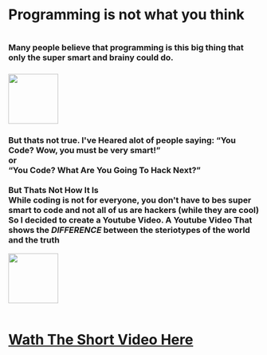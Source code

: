 <h1 style="text-align:center">
<h1>Programming is not what you think<h1>
<h3>Many people believe that programming is this big thing that only the super smart and brainy could do. <h3>
<img src="https://creazilla-store.fra1.digitaloceanspaces.com/cliparts/69755/brain-clipart-xl.png" style="width: 100px;"/>
<h3> But thats not true. I've Heared alot of people saying: <q>You Code? Wow, you must be very smart!</q> <br> or <br> <q>You Code? What Are You Going To Hack Next?</q> <br> <br> But Thats Not How It Is <br> While coding is not for everyone, you don't have to bes super smart to code and not all of us are hackers (while they are cool) <br> So I decided to create a Youtube Video. A Youtube Video That shows the <b> <i> DIFFERENCE </i> </b> between the steriotypes of the world and the truth </h3>
<img src="https://upload.wikimedia.org/wikipedia/commons/thumb/0/09/YouTube_full-color_icon_%282017%29.svg/2560px-YouTube_full-color_icon_%282017%29.svg.png" style="width: 100px;"/> <br> <br>
<h1><a href="https://youtube.com/shorts/EOGhuHUDCi4?feature=share"> <p> Wath The Short Video Here </p> </a></h1>
 <!-- <a href="http://www.youtube.com/watch?feature=player_embedded&v=YOUTUBE_VIDEO_ID_HERE
" target="_blank"><img src="http://img.youtube.com/vi/YOUTUBE_VIDEO_ID_HERE/0.jpg" 
alt="IMAGE ALT TEXT HERE" width="240" height="180" border="10" /></a> -->
 </h1>

